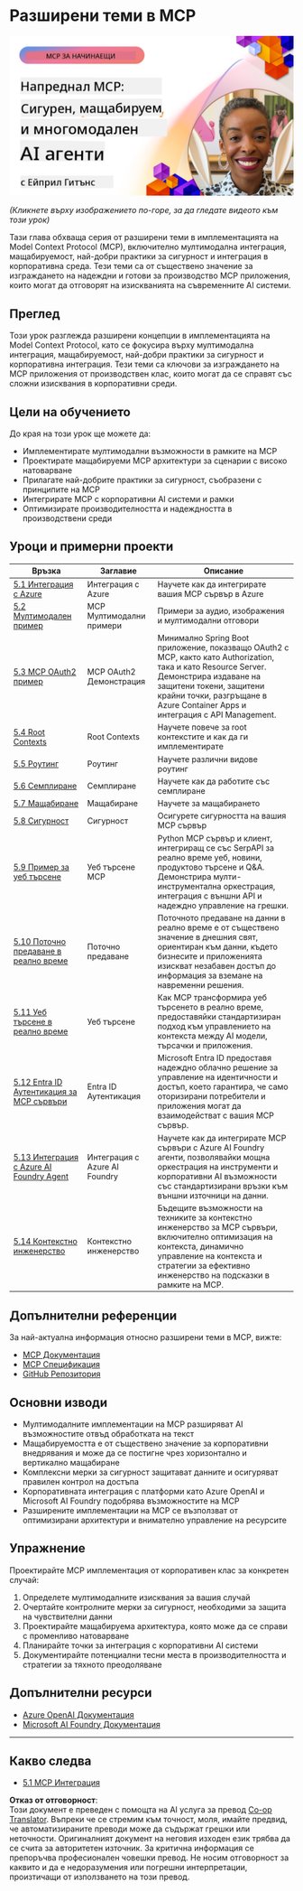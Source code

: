 <!--
CO_OP_TRANSLATOR_METADATA:
{
  "original_hash": "d204bc94ea6027d06a703b21b711ca57",
  "translation_date": "2025-08-18T21:07:50+00:00",
  "source_file": "05-AdvancedTopics/README.md",
  "language_code": "bg"
}
-->
# Разширени теми в MCP

[![Разширени MCP: Сигурни, мащабируеми и мултимодални AI агенти](../../../translated_images/06.42259eaf91fccfc6d06ef1c126c9db04bbff9e5f60a87b782a2ec2616163142f.bg.png)](https://youtu.be/4yjmGvJzYdY)

_(Кликнете върху изображението по-горе, за да гледате видеото към този урок)_

Тази глава обхваща серия от разширени теми в имплементацията на Model Context Protocol (MCP), включително мултимодална интеграция, мащабируемост, най-добри практики за сигурност и интеграция в корпоративна среда. Тези теми са от съществено значение за изграждането на надеждни и готови за производство MCP приложения, които могат да отговорят на изискванията на съвременните AI системи.

## Преглед

Този урок разглежда разширени концепции в имплементацията на Model Context Protocol, като се фокусира върху мултимодална интеграция, мащабируемост, най-добри практики за сигурност и корпоративна интеграция. Тези теми са ключови за изграждането на MCP приложения от производствен клас, които могат да се справят със сложни изисквания в корпоративни среди.

## Цели на обучението

До края на този урок ще можете да:

- Имплементирате мултимодални възможности в рамките на MCP
- Проектирате мащабируеми MCP архитектури за сценарии с високо натоварване
- Прилагате най-добрите практики за сигурност, съобразени с принципите на MCP
- Интегрирате MCP с корпоративни AI системи и рамки
- Оптимизирате производителността и надеждността в производствени среди

## Уроци и примерни проекти

| Връзка | Заглавие | Описание |
|--------|----------|----------|
| [5.1 Интеграция с Azure](./mcp-integration/README.md) | Интеграция с Azure | Научете как да интегрирате вашия MCP сървър в Azure |
| [5.2 Мултимодален пример](./mcp-multi-modality/README.md) | MCP Мултимодални примери | Примери за аудио, изображения и мултимодални отговори |
| [5.3 MCP OAuth2 пример](../../../05-AdvancedTopics/mcp-oauth2-demo) | MCP OAuth2 Демонстрация | Минимално Spring Boot приложение, показващо OAuth2 с MCP, както като Authorization, така и като Resource Server. Демонстрира издаване на защитени токени, защитени крайни точки, разгръщане в Azure Container Apps и интеграция с API Management. |
| [5.4 Root Contexts](./mcp-root-contexts/README.md) | Root Contexts | Научете повече за root контекстите и как да ги имплементирате |
| [5.5 Роутинг](./mcp-routing/README.md) | Роутинг | Научете различни видове роутинг |
| [5.6 Семплиране](./mcp-sampling/README.md) | Семплиране | Научете как да работите със семплиране |
| [5.7 Мащабиране](./mcp-scaling/README.md) | Мащабиране | Научете за мащабирането |
| [5.8 Сигурност](./mcp-security/README.md) | Сигурност | Осигурете сигурността на вашия MCP сървър |
| [5.9 Пример за уеб търсене](./web-search-mcp/README.md) | Уеб търсене MCP | Python MCP сървър и клиент, интегриращ се със SerpAPI за реално време уеб, новини, продуктово търсене и Q&A. Демонстрира мулти-инструментална оркестрация, интеграция с външни API и надеждно управление на грешки. |
| [5.10 Поточно предаване в реално време](./mcp-realtimestreaming/README.md) | Поточно предаване | Поточното предаване на данни в реално време е от съществено значение в днешния свят, ориентиран към данни, където бизнесите и приложенията изискват незабавен достъп до информация за вземане на навременни решения. |
| [5.11 Уеб търсене в реално време](./mcp-realtimesearch/README.md) | Уеб търсене | Как MCP трансформира уеб търсенето в реално време, предоставяйки стандартизиран подход към управлението на контекста между AI модели, търсачки и приложения. |
| [5.12 Entra ID Аутентикация за MCP сървъри](./mcp-security-entra/README.md) | Entra ID Аутентикация | Microsoft Entra ID предоставя надеждно облачно решение за управление на идентичности и достъп, което гарантира, че само оторизирани потребители и приложения могат да взаимодействат с вашия MCP сървър. |
| [5.13 Интеграция с Azure AI Foundry Agent](./mcp-foundry-agent-integration/README.md) | Интеграция с Azure AI Foundry | Научете как да интегрирате MCP сървъри с Azure AI Foundry агенти, позволявайки мощна оркестрация на инструменти и корпоративни AI възможности със стандартизирани връзки към външни източници на данни. |
| [5.14 Контекстно инженерство](./mcp-contextengineering/README.md) | Контекстно инженерство | Бъдещите възможности на техниките за контекстно инженерство за MCP сървъри, включително оптимизация на контекста, динамично управление на контекста и стратегии за ефективно инженерство на подсказки в рамките на MCP. |

## Допълнителни референции

За най-актуална информация относно разширени теми в MCP, вижте:
- [MCP Документация](https://modelcontextprotocol.io/)
- [MCP Спецификация](https://spec.modelcontextprotocol.io/)
- [GitHub Репозитория](https://github.com/modelcontextprotocol)

## Основни изводи

- Мултимодалните имплементации на MCP разширяват AI възможностите отвъд обработката на текст
- Мащабируемостта е от съществено значение за корпоративни внедрявания и може да се постигне чрез хоризонтално и вертикално мащабиране
- Комплексни мерки за сигурност защитават данните и осигуряват правилен контрол на достъпа
- Корпоративната интеграция с платформи като Azure OpenAI и Microsoft AI Foundry подобрява възможностите на MCP
- Разширените имплементации на MCP се възползват от оптимизирани архитектури и внимателно управление на ресурсите

## Упражнение

Проектирайте MCP имплементация от корпоративен клас за конкретен случай:

1. Определете мултимодалните изисквания за вашия случай
2. Очертайте контролните мерки за сигурност, необходими за защита на чувствителни данни
3. Проектирайте мащабируема архитектура, която може да се справи с променливо натоварване
4. Планирайте точки за интеграция с корпоративни AI системи
5. Документирайте потенциални тесни места в производителността и стратегии за тяхното преодоляване

## Допълнителни ресурси

- [Azure OpenAI Документация](https://learn.microsoft.com/en-us/azure/ai-services/openai/)
- [Microsoft AI Foundry Документация](https://learn.microsoft.com/en-us/ai-services/)

---

## Какво следва

- [5.1 MCP Интеграция](./mcp-integration/README.md)

**Отказ от отговорност**:  
Този документ е преведен с помощта на AI услуга за превод [Co-op Translator](https://github.com/Azure/co-op-translator). Въпреки че се стремим към точност, моля, имайте предвид, че автоматизираните преводи може да съдържат грешки или неточности. Оригиналният документ на неговия изходен език трябва да се счита за авторитетен източник. За критична информация се препоръчва професионален човешки превод. Не носим отговорност за каквито и да е недоразумения или погрешни интерпретации, произтичащи от използването на този превод.
